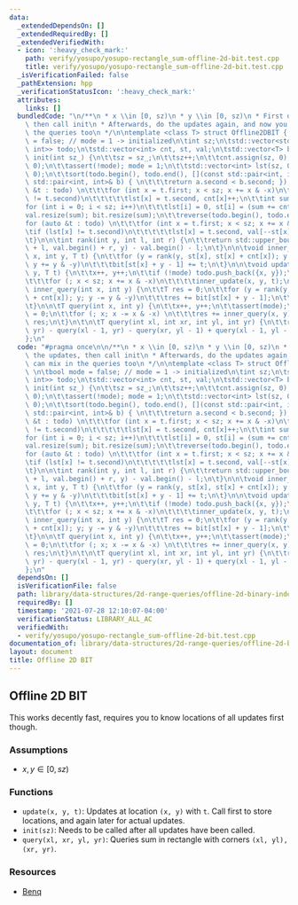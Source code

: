 ```yaml
---
data:
  _extendedDependsOn: []
  _extendedRequiredBy: []
  _extendedVerifiedWith:
  - icon: ':heavy_check_mark:'
    path: verify/yosupo/yosupo-rectangle_sum-offline-2d-bit.test.cpp
    title: verify/yosupo/yosupo-rectangle_sum-offline-2d-bit.test.cpp
  _isVerificationFailed: false
  _pathExtension: hpp
  _verificationStatusIcon: ':heavy_check_mark:'
  attributes:
    links: []
  bundledCode: "\n/**\n * x \\in [0, sz)\n * y \\in [0, sz)\n * First do all the updates,\
    \ then call init\n * Afterwards, do the updates again, and now you can mix in\
    \ the queries too\n */\n\ntemplate <class T> struct Offline2DBIT { \n\tbool mode\
    \ = false; // mode = 1 -> initialized\n\tint sz;\n\tstd::vector<std::pair<int,\
    \ int>> todo;\n\tstd::vector<int> cnt, st, val;\n\tstd::vector<T> bit;\n\n\tvoid\
    \ init(int sz_) {\n\t\tsz = sz_;\n\t\tsz++;\n\t\tcnt.assign(sz, 0);\n\t\tst.assign(sz,\
    \ 0);\n\t\tassert(!mode); mode = 1;\n\t\tstd::vector<int> lst(sz, 0);\n\t\tcnt.assign(sz,\
    \ 0);\n\t\tsort(todo.begin(), todo.end(), [](const std::pair<int, int>& a, const\
    \ std::pair<int, int>& b) { \n\t\t\treturn a.second < b.second; });\n\t\tfor (auto\
    \ &t : todo) \n\t\t\tfor (int x = t.first; x < sz; x += x & -x)\n\t\t\t\tif (lst[x]\
    \ != t.second)\n\t\t\t\t\tlst[x] = t.second, cnt[x]++;\n\t\tint sum = 0; \n\t\t\
    for (int i = 0; i < sz; i++)\n\t\t\tlst[i] = 0, st[i] = (sum += cnt[i]);\n\t\t\
    val.resize(sum); bit.resize(sum);\n\t\treverse(todo.begin(), todo.end());\n\t\t\
    for (auto &t : todo) \n\t\t\tfor (int x = t.first; x < sz; x += x & -x)\n\t\t\t\
    \tif (lst[x] != t.second)\n\t\t\t\t\tlst[x] = t.second, val[--st[x]] = t.second;\n\
    \t}\n\n\tint rank(int y, int l, int r) {\n\t\treturn std::upper_bound(val.begin()\
    \ + l, val.begin() + r, y) - val.begin() - l;\n\t}\n\n\tvoid inner_update(int\
    \ x, int y, T t) {\n\t\tfor (y = rank(y, st[x], st[x] + cnt[x]); y <= cnt[x];\
    \ y += y & -y)\n\t\t\tbit[st[x] + y - 1] += t;\n\t}\n\n\tvoid update(int x, int\
    \ y, T t) {\n\t\tx++, y++;\n\t\tif (!mode) todo.push_back({x, y});\n\t\telse \n\
    \t\t\tfor (; x < sz; x += x & -x)\n\t\t\t\tinner_update(x, y, t);\n\t}\n\n\tT\
    \ inner_query(int x, int y) {\n\t\tT res = 0;\n\t\tfor (y = rank(y, st[x], st[x]\
    \ + cnt[x]); y; y -= y & -y)\n\t\t\tres += bit[st[x] + y - 1];\n\t\treturn res;\n\
    \t}\n\n\tT query(int x, int y) {\n\t\tx++, y++;\n\t\tassert(mode);\n\t\tT res\
    \ = 0;\n\t\tfor (; x; x -= x & -x) \n\t\t\tres += inner_query(x, y);\n\t\treturn\
    \ res;\n\t}\n\t\n\tT query(int xl, int xr, int yl, int yr) {\n\t\treturn query(xr,\
    \ yr) - query(xl - 1, yr) - query(xr, yl - 1) + query(xl - 1, yl - 1);\n\t}\n\
    };\n"
  code: "#pragma once\n\n/**\n * x \\in [0, sz)\n * y \\in [0, sz)\n * First do all\
    \ the updates, then call init\n * Afterwards, do the updates again, and now you\
    \ can mix in the queries too\n */\n\ntemplate <class T> struct Offline2DBIT {\
    \ \n\tbool mode = false; // mode = 1 -> initialized\n\tint sz;\n\tstd::vector<std::pair<int,\
    \ int>> todo;\n\tstd::vector<int> cnt, st, val;\n\tstd::vector<T> bit;\n\n\tvoid\
    \ init(int sz_) {\n\t\tsz = sz_;\n\t\tsz++;\n\t\tcnt.assign(sz, 0);\n\t\tst.assign(sz,\
    \ 0);\n\t\tassert(!mode); mode = 1;\n\t\tstd::vector<int> lst(sz, 0);\n\t\tcnt.assign(sz,\
    \ 0);\n\t\tsort(todo.begin(), todo.end(), [](const std::pair<int, int>& a, const\
    \ std::pair<int, int>& b) { \n\t\t\treturn a.second < b.second; });\n\t\tfor (auto\
    \ &t : todo) \n\t\t\tfor (int x = t.first; x < sz; x += x & -x)\n\t\t\t\tif (lst[x]\
    \ != t.second)\n\t\t\t\t\tlst[x] = t.second, cnt[x]++;\n\t\tint sum = 0; \n\t\t\
    for (int i = 0; i < sz; i++)\n\t\t\tlst[i] = 0, st[i] = (sum += cnt[i]);\n\t\t\
    val.resize(sum); bit.resize(sum);\n\t\treverse(todo.begin(), todo.end());\n\t\t\
    for (auto &t : todo) \n\t\t\tfor (int x = t.first; x < sz; x += x & -x)\n\t\t\t\
    \tif (lst[x] != t.second)\n\t\t\t\t\tlst[x] = t.second, val[--st[x]] = t.second;\n\
    \t}\n\n\tint rank(int y, int l, int r) {\n\t\treturn std::upper_bound(val.begin()\
    \ + l, val.begin() + r, y) - val.begin() - l;\n\t}\n\n\tvoid inner_update(int\
    \ x, int y, T t) {\n\t\tfor (y = rank(y, st[x], st[x] + cnt[x]); y <= cnt[x];\
    \ y += y & -y)\n\t\t\tbit[st[x] + y - 1] += t;\n\t}\n\n\tvoid update(int x, int\
    \ y, T t) {\n\t\tx++, y++;\n\t\tif (!mode) todo.push_back({x, y});\n\t\telse \n\
    \t\t\tfor (; x < sz; x += x & -x)\n\t\t\t\tinner_update(x, y, t);\n\t}\n\n\tT\
    \ inner_query(int x, int y) {\n\t\tT res = 0;\n\t\tfor (y = rank(y, st[x], st[x]\
    \ + cnt[x]); y; y -= y & -y)\n\t\t\tres += bit[st[x] + y - 1];\n\t\treturn res;\n\
    \t}\n\n\tT query(int x, int y) {\n\t\tx++, y++;\n\t\tassert(mode);\n\t\tT res\
    \ = 0;\n\t\tfor (; x; x -= x & -x) \n\t\t\tres += inner_query(x, y);\n\t\treturn\
    \ res;\n\t}\n\t\n\tT query(int xl, int xr, int yl, int yr) {\n\t\treturn query(xr,\
    \ yr) - query(xl - 1, yr) - query(xr, yl - 1) + query(xl - 1, yl - 1);\n\t}\n\
    };\n"
  dependsOn: []
  isVerificationFile: false
  path: library/data-structures/2d-range-queries/offline-2d-binary-indexed-tree.hpp
  requiredBy: []
  timestamp: '2021-07-28 12:10:07-04:00'
  verificationStatus: LIBRARY_ALL_AC
  verifiedWith:
  - verify/yosupo/yosupo-rectangle_sum-offline-2d-bit.test.cpp
documentation_of: library/data-structures/2d-range-queries/offline-2d-binary-indexed-tree.hpp
layout: document
title: Offline 2D BIT
---
```


## Offline 2D BIT

This works decently fast, requires you to know locations of all updates first though. 

### Assumptions
- $x, y \in [0, sz)$

### Functions
- `update(x, y, t)`: Updates at location `(x, y)` with `t`. Call first to store locations, and again later for actual updates. 
- `init(sz)`: Needs to be called after all updates have been called. 
- `query(xl, xr, yl, yr)`: Queries sum in rectangle with corners `(xl, yl), (xr, yr)`. 


### Resources
- [Benq](https://github.com/bqi343/USACO/blob/master/Implementations/content/data-structures/2D%20Range%20Queries%20(15.2)/BIT2DOff%20(15.2).h)